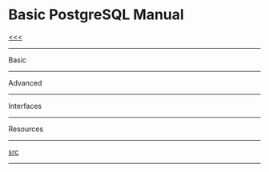 
Basic PostgreSQL Manual
======

[<<<]()

---

Basic

---

Advanced

---

Interfaces

---

Resources

---

[src](https://www.tutorialspoint.com/postgresql/index.htm)

---
